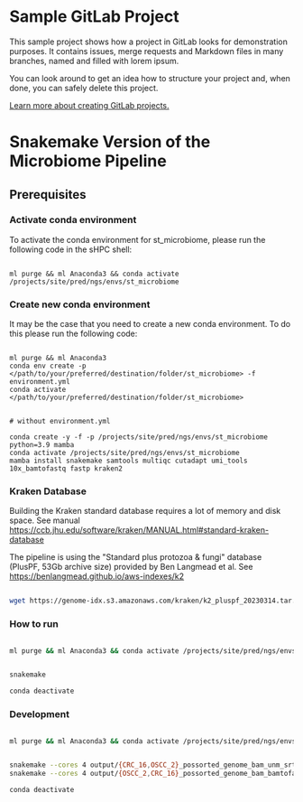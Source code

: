 # Sample GitLab Project

This sample project shows how a project in GitLab looks for demonstration purposes. It contains issues, merge requests and Markdown files in many branches,
named and filled with lorem ipsum.

You can look around to get an idea how to structure your project and, when done, you can safely delete this project.

[Learn more about creating GitLab projects.](https://docs.gitlab.com/ee/gitlab-basics/create-project.html)


# Snakemake Version of the Microbiome Pipeline


## Prerequisites

### Activate conda environment

To activate the conda environment for st_microbiome, please run the following code in the sHPC shell:

```

ml purge && ml Anaconda3 && conda activate /projects/site/pred/ngs/envs/st_microbiome

```

### Create new conda environment

It may be the case that you need to create a new conda environment. To do this please run the following code:

```

ml purge && ml Anaconda3
conda env create -p </path/to/your/preferred/destination/folder/st_microbiome> -f environment.yml 
conda activate </path/to/your/preferred/destination/folder/st_microbiome> 


# without environment.yml

conda create -y -f -p /projects/site/pred/ngs/envs/st_microbiome python=3.9 mamba
conda activate /projects/site/pred/ngs/envs/st_microbiome
mamba install snakemake samtools multiqc cutadapt umi_tools 10x_bamtofastq fastp kraken2

```

### Kraken Database

Building the Kraken standard database requires a lot of memory and disk space.
See manual https://ccb.jhu.edu/software/kraken/MANUAL.html#standard-kraken-database


The pipeline is using the "Standard plus protozoa & fungi" database (PlusPF, 53Gb archive size) provided by Ben Langmead et al. 
See https://benlangmead.github.io/aws-indexes/k2

```bash

wget https://genome-idx.s3.amazonaws.com/kraken/k2_pluspf_20230314.tar.gz

```

### How to run

```bash

ml purge && ml Anaconda3 && conda activate /projects/site/pred/ngs/envs/st_microbiome


snakemake

conda deactivate
```



### Development

```bash

ml purge && ml Anaconda3 && conda activate /projects/site/pred/ngs/envs/st_microbiome


snakemake --cores 4 output/{CRC_16,OSCC_2}_possorted_genome_bam_unm_srt.bam
snakemake --cores 4 output/{OSCC_2,CRC_16}_possorted_genome_bam_bamtofastq.done

conda deactivate


```